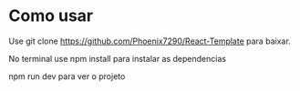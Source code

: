# Como usar

Use git clone <https://github.com/Phoenix7290/React-Template> para baixar.

No terminal use npm install para instalar as dependencias

npm run dev para ver o projeto

